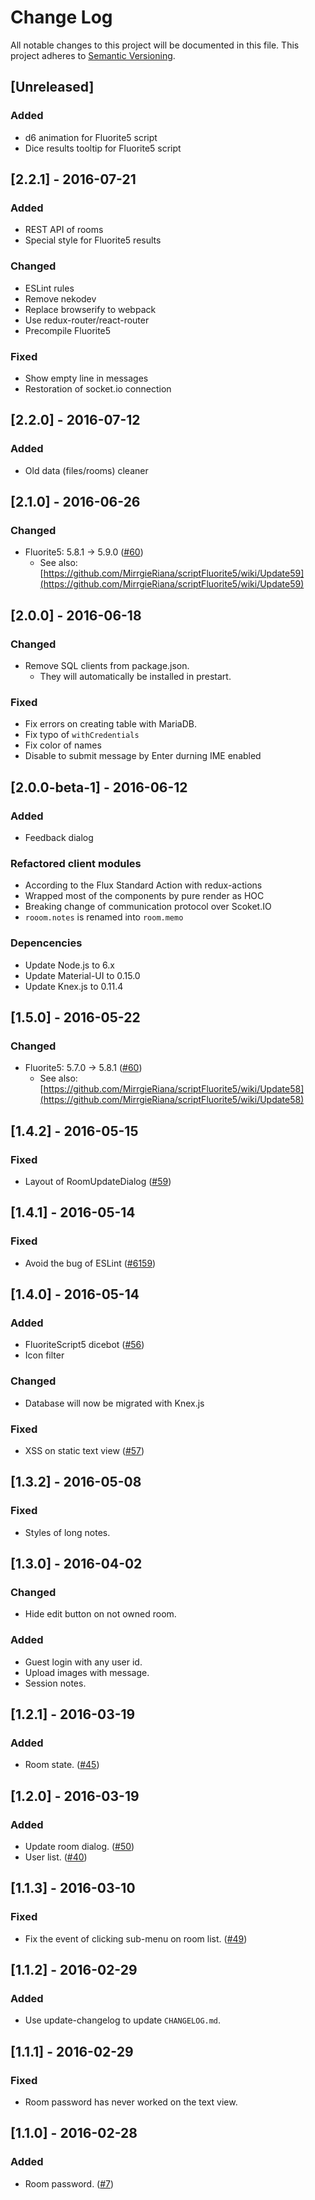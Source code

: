 # Change Log
All notable changes to this project will be documented in this file.
This project adheres to [Semantic Versioning](http://semver.org/).

## [Unreleased]
### Added
- d6 animation for Fluorite5 script
- Dice results tooltip for Fluorite5 script

## [2.2.1] - 2016-07-21
### Added
- REST API of rooms
- Special style for Fluorite5 results

### Changed
- ESLint rules
- Remove nekodev
- Replace browserify to webpack
- Use redux-router/react-router
- Precompile Fluorite5

### Fixed
- Show empty line in messages
- Restoration of socket.io connection

## [2.2.0] - 2016-07-12
### Added
- Old data (files/rooms) cleaner

## [2.1.0] - 2016-06-26
### Changed
- Fluorite5: 5.8.1 -> 5.9.0 ([#60](https://github.com/ukatama/nekochat/pull/60))
  - See also: [https://github.com/MirrgieRiana/scriptFluorite5/wiki/Update59](https://github.com/MirrgieRiana/scriptFluorite5/wiki/Update59)

## [2.0.0] - 2016-06-18
### Changed
- Remove SQL clients from package.json.
    - They will automatically be installed in prestart.

### Fixed
- Fix errors on creating table with MariaDB.
- Fix typo of `withCredentials`
- Fix color of names
- Disable to submit message by Enter durning IME enabled

## [2.0.0-beta-1] - 2016-06-12
### Added
- Feedback dialog

### Refactored client modules
- According to the Flux Standard Action with redux-actions
- Wrapped most of the components by pure render as HOC
- Breaking change of communication protocol over Scoket.IO
- `rooom.notes` is renamed into `room.memo`

### Depencencies
- Update Node.js to 6.x
- Update Material-UI to 0.15.0
- Update Knex.js to 0.11.4

## [1.5.0] - 2016-05-22
### Changed
- Fluorite5: 5.7.0 -> 5.8.1 ([#60](https://github.com/ukatama/nekochat/pull/60))
   - See also: [https://github.com/MirrgieRiana/scriptFluorite5/wiki/Update58](https://github.com/MirrgieRiana/scriptFluorite5/wiki/Update58)

## [1.4.2] - 2016-05-15
### Fixed
- Layout of RoomUpdateDialog ([#59](https://github.com/ukatama/nekochat/issues/59))

## [1.4.1] - 2016-05-14
### Fixed
- Avoid the bug of ESLint ([#6159](https://github.com/eslint/eslint/issues/6159)) 

## [1.4.0] - 2016-05-14
### Added
- FluoriteScript5 dicebot ([#56](https://github.com/ukatama/nekochat/pull/56))
- Icon filter

### Changed
- Database will now be migrated with Knex.js

### Fixed
- XSS on static text view ([#57](https://github.com/ukatama/nekochat/issues/57))

## [1.3.2] - 2016-05-08
### Fixed
- Styles of long notes.

## [1.3.0] - 2016-04-02
### Changed
- Hide edit button on not owned room.

### Added
- Guest login with any user id.
- Upload images with message.
- Session notes.

## [1.2.1] - 2016-03-19
### Added
- Room state. ([#45](https://github.com/ukatama/nekochat/issues/45))

## [1.2.0] - 2016-03-19
### Added
- Update room dialog. ([#50](https://github.com/ukatama/nekochat/issues/50))
- User list. ([#40](https://github.com/ukatama/nekochat/issues/40))

## [1.1.3] - 2016-03-10
### Fixed
- Fix the event of clicking sub-menu on room list. ([#49](https://github.com/ukatama/nekochat/issues/49))

## [1.1.2] - 2016-02-29
### Added
- Use update-changelog to update `CHANGELOG.md`.

## [1.1.1] - 2016-02-29
### Fixed
- Room password has never worked on the text view.

## [1.1.0] - 2016-02-28
### Added
- Room password. ([#7](https://github.com/ukatama/nekochat/issues/7))
